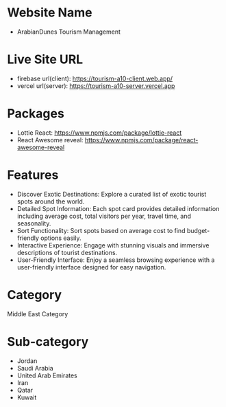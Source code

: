 # Website Name
- ArabianDunes Tourism Management

# Live Site URL
- firebase url(client): https://tourism-a10-client.web.app/
- vercel url(server): https://tourism-a10-server.vercel.app

# Packages
-  Lottie React: https://www.npmjs.com/package/lottie-react
-  React Awesome reveal: https://www.npmjs.com/package/react-awesome-reveal

# Features
- Discover Exotic Destinations: Explore a curated list of exotic tourist spots around the world.
- Detailed Spot Information: Each spot card provides detailed information including average cost, total visitors per year, travel time, and seasonality.
- Sort Functionality: Sort spots based on average cost to find budget-friendly options easily.
- Interactive Experience: Engage with stunning visuals and immersive descriptions of tourist destinations.
- User-Friendly Interface: Enjoy a seamless browsing experience with a user-friendly interface designed for easy navigation.

# Category
Middle East Category

# Sub-category
- Jordan
- Saudi Arabia
- United Arab Emirates
- Iran
- Qatar
- Kuwait
